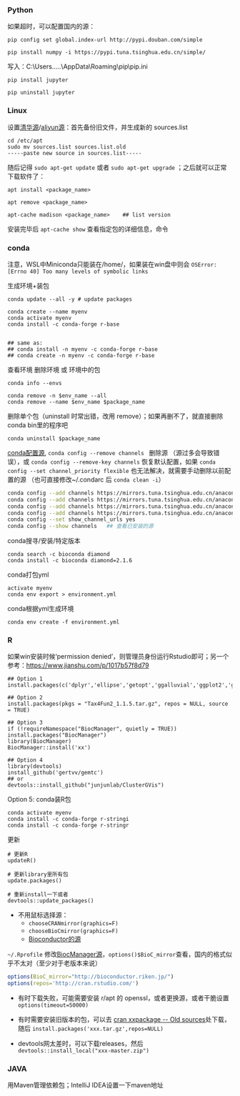 

### Python

如果超时，可以配置国内的源：
```
pip config set global.index-url http://pypi.douban.com/simple

pip install numpy -i https://pypi.tuna.tsinghua.edu.cn/simple/
```
写入：C:\Users\.....\AppData\Roaming\pip\pip.ini

```
pip install jupyter

pip uninstall jupyter
```

### Linux

设置[清华源](https://mirrors.tuna.tsinghua.edu.cn/help/ubuntu/)/[aliyun源](https://developer.aliyun.com/mirror/ubuntu/)：首先备份旧文件，并生成新的 sources.list
```
cd /etc/apt
sudo mv sources.list sources.list.old
-----paste new source in sources.list-----
```

随后记得 ```sudo apt-get update``` 或者  ```sudo apt-get upgrade``` ；之后就可以正常下载软件了：

```
apt install <package_name>

apt remove <package_name>

apt-cache madison <package_name>    ## list version
```

安装完毕后  ```apt-cache show``` 查看指定包的详细信息，命令



### conda

注意，WSL中Miniconda只能装在/home/，如果装在win盘中则会 ```OSError: [Errno 40] Too many levels of symbolic links```

生成环境+装包
```
conda update --all -y # update packages

conda create --name myenv
conda activate myenv
conda install -c conda-forge r-base


## same as: 
## conda install -n myenv -c conda-forge r-base
## conda create -n myenv -c conda-forge r-base
```
查看环境 删除环境 或 环境中的包
```
conda info --envs

conda remove -n $env_name --all
conda remove --name $env_name $package_name
```
删除单个包（uninstall 时常出错，改用 remove）；如果再删不了，就直接删除conda bin里的程序吧
```
conda uninstall $package_name
```


[conda配置源](https://help.mirrors.cernet.edu.cn/anaconda/), ```conda config --remove channels ``` 删除源 （源过多会导致错误），或 ```conda config --remove-key channels``` 恢复默认配置，如果 ```conda config --set channel_priority flexible``` 也无法解决，就需要手动删除以前配置的源 （也可直接修改~/.condarc 后 ```conda clean -i```）
```bash
conda config --add channels https://mirrors.tuna.tsinghua.edu.cn/anaconda/pkgs/free
conda config --add channels https://mirrors.tuna.tsinghua.edu.cn/anaconda/pkgs/main
conda config --add channels https://mirrors.tuna.tsinghua.edu.cn/anaconda/cloud/conda-forge/
conda config --add channels https://mirrors.tuna.tsinghua.edu.cn/anaconda/cloud/bioconda/
conda config --set show_channel_urls yes
conda config --show channels   ## 查看已安装的源
```


conda搜寻/安装/特定版本
```
conda search -c bioconda diamond 
conda install -c bioconda diamond=2.1.6
```

conda打包yml
```
activate myenv
conda env export > environment.yml
```
conda根据yml生成环境
```
conda env create -f environment.yml
```


### R
如果win安装时候‘permission denied’，则管理员身份运行Rstudio即可；另一个参考：https://www.jianshu.com/p/1017b57f8d79
```
## Option 1
install.packages(c('dplyr','ellipse','getopt','ggalluvial','ggplot2','ggrepel','lubridate','plyr','RColorBrewer','Rmisc','tidyr','vegan','ggpubr','ggsignif','reticulate'),repo='https://mirrors.tuna.tsinghua.edu.cn/CRAN/')

## Option 2
install.packages(pkgs = "Tax4Fun2_1.1.5.tar.gz", repos = NULL, source = TRUE)

## Option 3
if (!requireNamespace("BiocManager", quietly = TRUE))
install.packages("BiocManager")
library(BiocManager)
BiocManager::install('xx')

## Option 4
library(devtools)
install_github('gertvv/gemtc')  
## or
devtools::install_github("junjunlab/ClusterGVis")

```
Option 5: conda装R包
```
conda activate myenv
conda install -c conda-forge r-stringi
conda install -c conda-forge r-stringr
```
更新
```
# 更新R
updateR()

# 更新library里所有包
update.packages()

# 重新install一下或者
devtools::update_packages()
```

* 不用鼠标选择源： 
    - ```chooseCRANmirror(graphics=F)```
    - ```chooseBioCmirror(graphics=F)```
    - [Bioconductor的源](https://www.bioconductor.org/about/mirrors/)


```~/.Rprofile``` 修改[BiocManager源](https://bioconductor.org/about/mirrors/)，```options()$BioC_mirror```查看，国内的格式似乎不太对（至少对于老版本来说）
```R
options(BioC_mirror="http://bioconductor.riken.jp/")
options(repos='http://cran.rstudio.com/')
```

* 有时下载失败，可能需要安装 r/apt 的 openssl，或者更换源，或者干脆设置 ```options(timeout=50000)```

* 有时需要安装旧版本的包，可以去 [cran xxpackage -- Old sources](https://cran.r-project.org/web/packages/pbkrtest/index.html)处下载，随后 ```install.packages('xxx.tar.gz',repos=NULL)```

* devtools网太差时，可以下载releases，然后 ```devtools::install_local("xxx-master.zip")```


### JAVA
用Maven管理依赖包；IntelliJ IDEA设置一下maven地址

